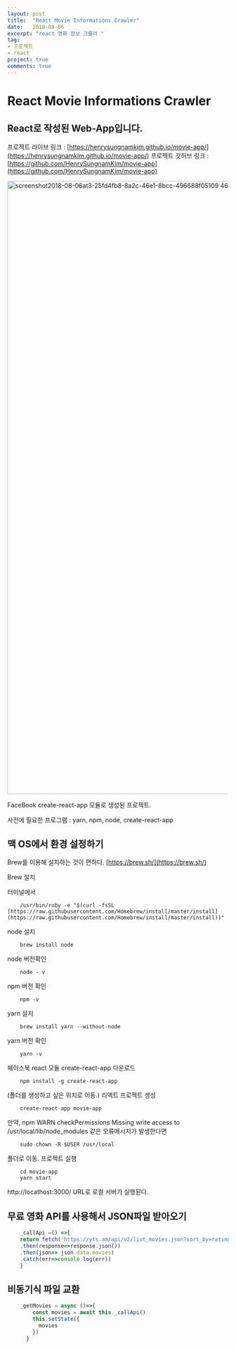 ```yaml
---
layout: post
title:  "React Movie Informations Crawler"
date:   2018-08-06
excerpt: "react 영화 정보 크롤러 "
tag:
- 프로젝트
- react
project: true
comments: true
---
```

# React Movie Informations Crawler

## React로 작성된 Web-App입니다.

프로젝트 라이브 링크 : [https://henrysungnamkim.github.io/movie-app/](https://henrysungnamkim.github.io/movie-app/)
프로젝트 깃허브 링크 : [https://github.com/HenrySungnamKim/movie-app](https://github.com/HenrySungnamKim/movie-app)

<img width="1395" alt="screenshot2018-08-06at3-25fd4fb8-8a2c-46e1-8bcc-496688f05109 46 17pm" src="https://user-images.githubusercontent.com/37807838/43701182-38205318-9990-11e8-98d4-954159276816.png">

FaceBook create-react-app 모듈로 생성된 프로젝트.

사전에 필요한 프로그램 : yarn, npm, node, create-react-app

## 맥 OS에서 환경 설정하기

Brew를 이용해 설치하는 것이 편하다. [https://brew.sh/](https://brew.sh/)

Brew 설치

터미널에서
```
    /usr/bin/ruby -e "$(curl -fsSL [https://raw.githubusercontent.com/Homebrew/install/master/install](https://raw.githubusercontent.com/Homebrew/install/master/install))"
```
node 설치
```
    brew install node
```
node 버전확인
```
    node - v
```
npm 버전 확인
```
    npm -v
```
yarn 설치
```
    brew install yarn --without-node
```
yarn 버전 확인
```
    yarn -v
```
페이스북 react 모듈 create-react-app 다운로드
```
    npm install -g create-react-app
```
(폴더를 생성하고 싶은 위치로 이동.) 리액트 프로젝트 생성
```
    create-react-app movie-app
```
만약, npm WARN checkPermissions Missing write access to /usr/local/lib/node_modules 같은 오류메시지가 발생한다면
```
    sudo chown -R $USER /usr/local

```
폴더로 이동. 프로젝트 실행
```
    cd movie-app
    yarn start
```
http://locathost:3000/ URL로 로컬 서버가 실행된다.

## 무료 영화 API를 사용해서 JSON파일 받아오기
```javascript
    _callApi =() =>{
    return fetch('https://yts.am/api/v2/list_movies.json?sort_by=rating')
    .then(response=>response.json())
    .then(json=> json.data.movies)
    .catch(err=>console.log(err))
    }
```
## 비동기식 파일 교환
```javascript
    _getMovies = async ()=>{
        const movies = await this._callApi()
        this.setState({
          movies
        })
      }
```
